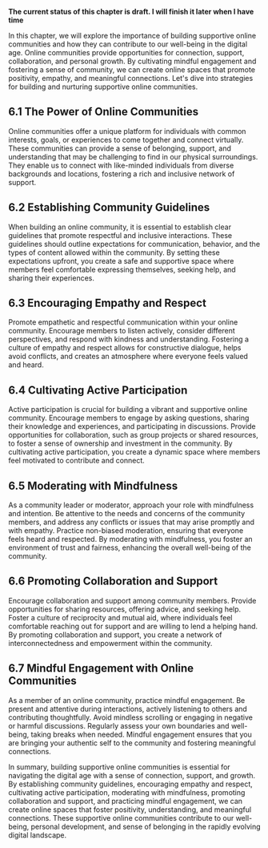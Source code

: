 **The current status of this chapter is draft. I will finish it later when I have time**

In this chapter, we will explore the importance of building supportive online communities and how they can contribute to our well-being in the digital age. Online communities provide opportunities for connection, support, collaboration, and personal growth. By cultivating mindful engagement and fostering a sense of community, we can create online spaces that promote positivity, empathy, and meaningful connections. Let's dive into strategies for building and nurturing supportive online communities.

6.1 The Power of Online Communities
-----------------------------------

Online communities offer a unique platform for individuals with common interests, goals, or experiences to come together and connect virtually. These communities can provide a sense of belonging, support, and understanding that may be challenging to find in our physical surroundings. They enable us to connect with like-minded individuals from diverse backgrounds and locations, fostering a rich and inclusive network of support.

6.2 Establishing Community Guidelines
-------------------------------------

When building an online community, it is essential to establish clear guidelines that promote respectful and inclusive interactions. These guidelines should outline expectations for communication, behavior, and the types of content allowed within the community. By setting these expectations upfront, you create a safe and supportive space where members feel comfortable expressing themselves, seeking help, and sharing their experiences.

6.3 Encouraging Empathy and Respect
-----------------------------------

Promote empathetic and respectful communication within your online community. Encourage members to listen actively, consider different perspectives, and respond with kindness and understanding. Fostering a culture of empathy and respect allows for constructive dialogue, helps avoid conflicts, and creates an atmosphere where everyone feels valued and heard.

6.4 Cultivating Active Participation
------------------------------------

Active participation is crucial for building a vibrant and supportive online community. Encourage members to engage by asking questions, sharing their knowledge and experiences, and participating in discussions. Provide opportunities for collaboration, such as group projects or shared resources, to foster a sense of ownership and investment in the community. By cultivating active participation, you create a dynamic space where members feel motivated to contribute and connect.

6.5 Moderating with Mindfulness
-------------------------------

As a community leader or moderator, approach your role with mindfulness and intention. Be attentive to the needs and concerns of the community members, and address any conflicts or issues that may arise promptly and with empathy. Practice non-biased moderation, ensuring that everyone feels heard and respected. By moderating with mindfulness, you foster an environment of trust and fairness, enhancing the overall well-being of the community.

6.6 Promoting Collaboration and Support
---------------------------------------

Encourage collaboration and support among community members. Provide opportunities for sharing resources, offering advice, and seeking help. Foster a culture of reciprocity and mutual aid, where individuals feel comfortable reaching out for support and are willing to lend a helping hand. By promoting collaboration and support, you create a network of interconnectedness and empowerment within the community.

6.7 Mindful Engagement with Online Communities
----------------------------------------------

As a member of an online community, practice mindful engagement. Be present and attentive during interactions, actively listening to others and contributing thoughtfully. Avoid mindless scrolling or engaging in negative or harmful discussions. Regularly assess your own boundaries and well-being, taking breaks when needed. Mindful engagement ensures that you are bringing your authentic self to the community and fostering meaningful connections.

In summary, building supportive online communities is essential for navigating the digital age with a sense of connection, support, and growth. By establishing community guidelines, encouraging empathy and respect, cultivating active participation, moderating with mindfulness, promoting collaboration and support, and practicing mindful engagement, we can create online spaces that foster positivity, understanding, and meaningful connections. These supportive online communities contribute to our well-being, personal development, and sense of belonging in the rapidly evolving digital landscape.
